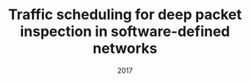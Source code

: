 ---
title: "Traffic scheduling for deep packet inspection in software-defined networks"
authors:
- Huawei Huang
- Peng Li
- Song Guo


date: "2017"
doi: ""

# Publication type.
# 1 = Conference paper; 2 = Journal article;
# 3 = Preprint Paper; 4 = Report; 5 = Book; 6 = Book section;
# 7 = Thesis; 8 = Patent
publication_types: ["2"]

# Publication name and optional abbreviated publication name.
publication: "*Concurrency and Computation: Practice and Experience*"
publication_short: "CCPE"

url_pdf: https://onlinelibrary.wiley.com/doi/full/10.1002/cpe.3967
# url_code: ''
# url_dataset: ''
# url_poster: ''
# url_project: ''
# url_slides: ''
# url_video: ''

---